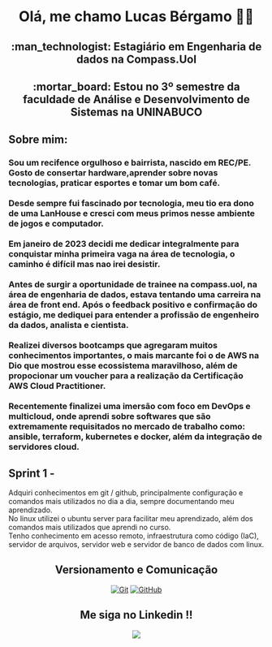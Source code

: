 <h1 align='center'> 
  Olá, me chamo Lucas Bérgamo 👋😃
</h1>

<h2 align="center">
:man_technologist: <strong>Estagiário em Engenharia de dados na Compass.Uol</strong>
</h2>

<h2 align="center">
:mortar_board: <strong>Estou no 3º semestre da faculdade de Análise e Desenvolvimento de Sistemas na UNINABUCO</strong> 
</h2>


<h2>
  <strong>Sobre mim: </strong>
</h2>

<h3 align ="left">
  <p>
    
Sou um recifence orgulhoso e bairrista, nascido em REC/PE. Gosto de consertar hardware,aprender sobre novas tecnologias, praticar esportes e tomar um bom café. <br> <br>
Desde sempre fui fascinado por tecnologia, meu tio era dono de uma LanHouse e cresci com meus primos nesse ambiente de jogos e computador. <br> <br>
Em janeiro de 2023 decidi me dedicar integralmente para conquistar minha primeira vaga na área de tecnologia, o caminho é difícil mas nao irei desistir. <br><br>
Antes de surgir a oportunidade de trainee na compass.uol, na área de engenharia de dados, estava tentando uma carreira na área de front end. Após o feedback positivo e confirmação do estágio, me dediquei para entender a profissão de engenheiro da dados, analista e cientista. <br> <br>
Realizei diversos bootcamps que agregaram muitos conhecimentos importantes, o mais marcante foi o de AWS na Dio que mostrou esse ecossistema maravilhoso, além de propocionar um voucher para a realização da Certificação AWS Cloud Practitioner. <br> <br>
Recentemente finalizei uma imersão com foco em DevOps e multicloud, onde aprendi sobre softwares que são extremamente requisitados no mercado de trabalho como: ansible, terraform, kubernetes e docker, além da integração de servidores cloud.

  </p>
</h3>

<h2>
  <strong>Sprint 1 - </strong>
</h2>

<p>
  Adquiri conhecimentos em git / github, principalmente configuração e comandos mais utilizados no dia a dia, sempre documentando meu aprendizado. <br>
  No linux utilizei o ubuntu server para facilitar meu aprendizado, além dos comandos mais utilizados que aprendi no curso. <br>
  Tenho conhecimento em acesso remoto, infraestrutura como código (IaC), servidor de arquivos, servidor web e servidor de banco de dados com linux.
</p>


<h2 align='center'> 
  Versionamento e Comunicação
</h2>

<p align='center'>
    <a href="#"><img alt="Git" src="https://img.shields.io/badge/-Git-black?style=flat-square&logo=git"></a>
    <a href="#"><img alt="GitHub" src="https://img.shields.io/badge/-GitHub-181717?style=flat-square&logo=github"></a>
</p>

<h2 align='center'> 
Me siga no Linkedin !!
</h2>

<p align='center'>
  <a href="https://www.linkedin.com/in/lucas-bergamo/">
    <img align="center" src="https://img.shields.io/badge/linkedin-%230077B5.svg?style=for-the-badge&logo=linkedin&logoColor=white" />
  </a>
</p>

